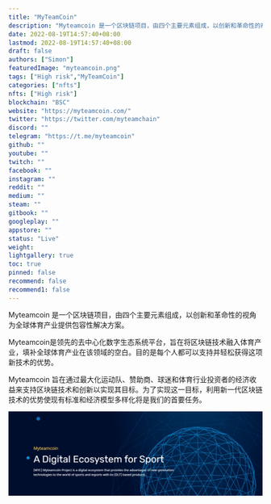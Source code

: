 ```yaml
---
title: "MyTeamCoin"
description: "Myteamcoin 是一个区块链项目，由四个主要元素组成，以创新和革命性的视角为全球体育产业提供包容性解决方案。"
date: 2022-08-19T14:57:40+08:00
lastmod: 2022-08-19T14:57:40+08:00
draft: false
authors: ["Simon"]
featuredImage: "myteamcoin.png"
tags: ["High risk","MyTeamCoin"]
categories: ["nfts"]
nfts: ["High risk"]
blockchain: "BSC"
website: "https://myteamcoin.com/"
twitter: "https://twitter.com/myteamchain"
discord: ""
telegram: "https://t.me/myteamcoin"
github: ""
youtube: ""
twitch: ""
facebook: ""
instagram: ""
reddit: ""
medium: ""
steam: ""
gitbook: ""
googleplay: ""
appstore: ""
status: "Live"
weight: 
lightgallery: true
toc: true
pinned: false
recommend: false
recommend1: false
---
```

Myteamcoin 是一个区块链项目，由四个主要元素组成，以创新和革命性的视角为全球体育产业提供包容性解决方案。

Myteamcoin是领先的去中心化数字生态系统平台，旨在将区块链技术融入体育产业，填补全球体育产业在该领域的空白。目的是每个人都可以支持并轻松获得这项新技术的优势。

Myteamcoin 旨在通过最大化运动队、赞助商、球迷和体育行业投资者的经济收益来支持区块链技术和创新以实现其目标。为了实现这一目标，利用新一代区块链技术的优势使现有标准和经济模型多样化将是我们的首要任务。

![配图](10852360.jpg)